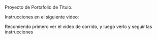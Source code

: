 Proyecto de Portafolio de Título.

Instrucciones en el siguiente video:

Recomiendo primero ver el video de corrido, y luego verlo y seguir las instrucciones
